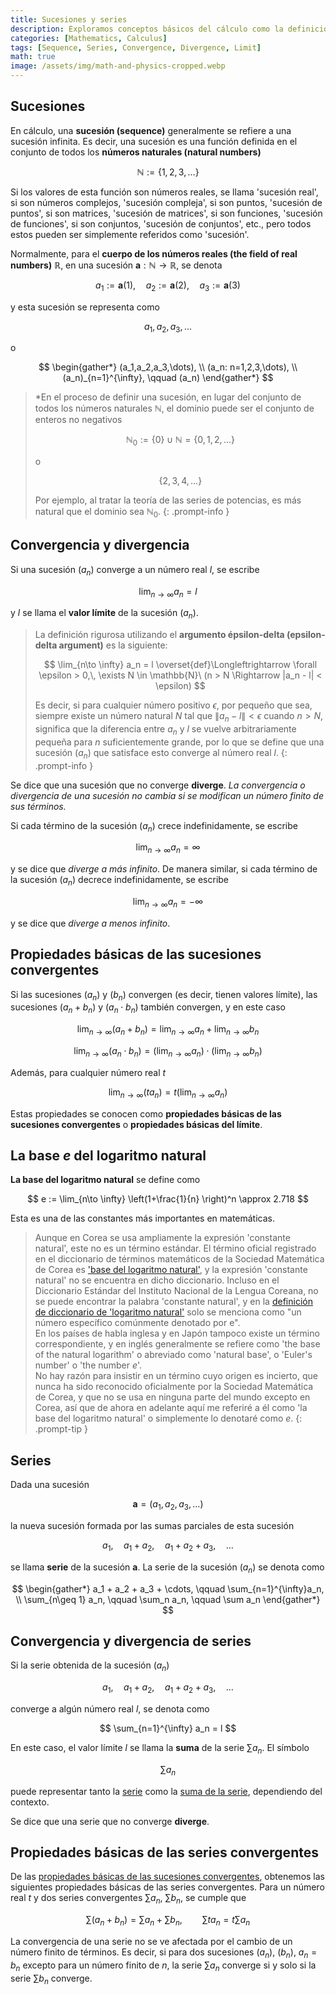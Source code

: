 ```yaml
---
title: Sucesiones y series
description: Exploramos conceptos básicos del cálculo como la definición de sucesiones y series, convergencia y divergencia de sucesiones, convergencia y divergencia de series, y la definición del número e como base del logaritmo natural.
categories: [Mathematics, Calculus]
tags: [Sequence, Series, Convergence, Divergence, Limit]
math: true
image: /assets/img/math-and-physics-cropped.webp
---
```


## Sucesiones
En cálculo, una **sucesión (sequence)** generalmente se refiere a una sucesión infinita. Es decir, una sucesión es una función definida en el conjunto de todos los **números naturales (natural numbers)**

$$ \mathbb{N} := \{1,2,3,\dots\} $$

Si los valores de esta función son números reales, se llama 'sucesión real', si son números complejos, 'sucesión compleja', si son puntos, 'sucesión de puntos', si son matrices, 'sucesión de matrices', si son funciones, 'sucesión de funciones', si son conjuntos, 'sucesión de conjuntos', etc., pero todos estos pueden ser simplemente referidos como 'sucesión'.

Normalmente, para el **cuerpo de los números reales (the field of real numbers)** $\mathbb{R}$, en una sucesión $\mathbf{a}: \mathbb{N} \to \mathbb{R}$, se denota

$$ a_1 := \mathbf{a}(1), \quad a_2 := \mathbf{a}(2), \quad a_3 := \mathbf{a}(3) $$

y esta sucesión se representa como

$$ a_1,\, a_2,\, a_3,\, \dots $$

o

$$ \begin{gather*}
(a_1,a_2,a_3,\dots), \\
(a_n: n=1,2,3,\dots), \\
(a_n)_{n=1}^{\infty}, \qquad (a_n)
\end{gather*} $$

> *En el proceso de definir una sucesión, en lugar del conjunto de todos los números naturales $\mathbb{N}$, el dominio puede ser el conjunto de enteros no negativos
>
> $$ \mathbb{N}_0 := \{0\} \cup \mathbb{N} = \{0,1,2,\dots\} $$
>
> o
>
> $$\{2,3,4,\dots \}$$
>
> Por ejemplo, al tratar la teoría de las series de potencias, es más natural que el dominio sea $\mathbb{N}_0$.
{: .prompt-info }

## Convergencia y divergencia
Si una sucesión $(a_n)$ converge a un número real $l$, se escribe

$$ \lim_{n\to \infty} a_n = l $$

y $l$ se llama el **valor límite** de la sucesión $(a_n)$.

> La definición rigurosa utilizando el **argumento épsilon-delta (epsilon-delta argument)** es la siguiente:
>
> $$ \lim_{n\to \infty} a_n = l \overset{def}\Longleftrightarrow \forall \epsilon > 0,\, \exists N \in \mathbb{N}\ (n > N \Rightarrow |a_n - l| < \epsilon) $$
>
> Es decir, si para cualquier número positivo $\epsilon$, por pequeño que sea, siempre existe un número natural $N$ tal que $\|a_n - l \| < \epsilon$ cuando $n>N$, significa que la diferencia entre $a_n$ y $l$ se vuelve arbitrariamente pequeña para $n$ suficientemente grande, por lo que se define que una sucesión $(a_n)$ que satisface esto converge al número real $l$.
{: .prompt-info }

Se dice que una sucesión que no converge **diverge**. *La convergencia o divergencia de una sucesión no cambia si se modifican un número finito de sus términos.*

Si cada término de la sucesión $(a_n)$ crece indefinidamente, se escribe

$$ \lim_{n\to \infty} a_n = \infty $$

y se dice que *diverge a más infinito*. De manera similar, si cada término de la sucesión $(a_n)$ decrece indefinidamente, se escribe

$$ \lim_{n\to \infty} a_n = -\infty $$

y se dice que *diverge a menos infinito*.

## Propiedades básicas de las sucesiones convergentes
Si las sucesiones $(a_n)$ y $(b_n)$ convergen (es decir, tienen valores límite), las sucesiones $(a_n + b_n)$ y $(a_n \cdot b_n)$ también convergen, y en este caso

$$ \lim_{n\to \infty} (a_n + b_n) = \lim_{n\to \infty} a_n + \lim_{n\to \infty} b_n \label{eqn:props_of_conv_series_1}\tag{1}$$

$$ \lim_{n\to \infty} (a_n \cdot b_n) = \left(\lim_{n\to \infty} a_n \right) \cdot \left(\lim_{n\to \infty} b_n \right) \label{eqn:props_of_conv_series_2}\tag{2}$$

Además, para cualquier número real $t$

$$ \lim_{n\to \infty} (t a_n) = t\left(\lim_{n\to \infty} a_n \right) \label{eqn:props_of_conv_series_3}\tag{3}$$

Estas propiedades se conocen como **propiedades básicas de las sucesiones convergentes** o **propiedades básicas del límite**.

## La base $e$ del logaritmo natural
**La base del logaritmo natural** se define como

$$ e := \lim_{n\to \infty} \left(1+\frac{1}{n} \right)^n \approx 2.718 $$

Esta es una de las constantes más importantes en matemáticas.

> Aunque en Corea se usa ampliamente la expresión 'constante natural', este no es un término estándar. El término oficial registrado en el diccionario de términos matemáticos de la Sociedad Matemática de Corea es ['base del logaritmo natural'](https://www.kms.or.kr/mathdict/list.html?key=kname&keyword=%EC%9E%90%EC%97%B0%EB%A1%9C%EA%B7%B8%EC%9D%98+%EB%B0%91), y la expresión 'constante natural' no se encuentra en dicho diccionario. Incluso en el Diccionario Estándar del Instituto Nacional de la Lengua Coreana, no se puede encontrar la palabra 'constante natural', y en la [definición de diccionario de 'logaritmo natural'](https://stdict.korean.go.kr/search/searchView.do?pageSize=10&searchKeyword=%EC%9E%90%EC%97%B0%EB%A1%9C%EA%B7%B8) solo se menciona como "un número específico comúnmente denotado por e".  
> En los países de habla inglesa y en Japón tampoco existe un término correspondiente, y en inglés generalmente se refiere como 'the base of the natural logarithm' o abreviado como 'natural base', o 'Euler's number' o 'the number $e$'.  
> No hay razón para insistir en un término cuyo origen es incierto, que nunca ha sido reconocido oficialmente por la Sociedad Matemática de Corea, y que no se usa en ninguna parte del mundo excepto en Corea, así que de ahora en adelante aquí me referiré a él como 'la base del logaritmo natural' o simplemente lo denotaré como $e$.
{: .prompt-tip }

## Series
Dada una sucesión

$$ \mathbf{a} = (a_1, a_2, a_3, \dots) $$

la nueva sucesión formada por las sumas parciales de esta sucesión

$$ a_1, \quad a_1 + a_2, \quad a_1 + a_2 + a_3, \quad \dots $$

se llama **serie** de la sucesión $\mathbf{a}$. La serie de la sucesión $(a_n)$ se denota como

$$ \begin{gather*}
a_1 + a_2 + a_3 + \cdots, \qquad \sum_{n=1}^{\infty}a_n, \\
\sum_{n\geq 1} a_n, \qquad \sum_n a_n, \qquad \sum a_n 
\end{gather*} $$

## Convergencia y divergencia de series
Si la serie obtenida de la sucesión $(a_n)$

$$ a_1, \quad a_1 + a_2, \quad a_1 + a_2 + a_3, \quad \dots $$

converge a algún número real $l$, se denota como

$$ \sum_{n=1}^{\infty} a_n = l $$

En este caso, el valor límite $l$ se llama la **suma** de la serie $\sum a_n$. El símbolo

$$ \sum a_n $$

puede representar tanto la <u>serie</u> como la <u>suma de la serie</u>, dependiendo del contexto.

Se dice que una serie que no converge **diverge**.

## Propiedades básicas de las series convergentes
De las [propiedades básicas de las sucesiones convergentes](#propiedades-básicas-de-las-sucesiones-convergentes), obtenemos las siguientes propiedades básicas de las series convergentes. Para un número real $t$ y dos series convergentes $\sum a_n$, $\sum b_n$, se cumple que

$$ \sum(a_n + b_n) = \sum a_n + \sum b_n, \qquad \sum ta_n = t\sum a_n \tag{4}$$

La convergencia de una serie no se ve afectada por el cambio de un número finito de términos. Es decir, si para dos sucesiones $(a_n)$, $(b_n)$, $a_n=b_n$ excepto para un número finito de $n$, la serie $\sum a_n$ converge si y solo si la serie $\sum b_n$ converge.
